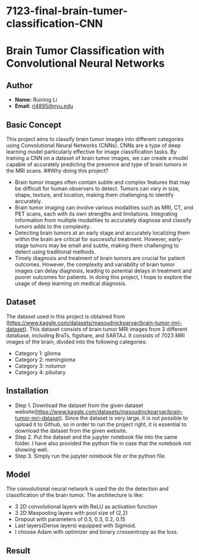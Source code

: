 # 7123-final-brain-tumer-classification-CNN
# Brain Tumor Classification with Convolutional Neural Networks

## Author
- **Name:** Ruining Li
- **Email:** rl4895@nyu.edu

## Basic Concept
This project aims to classify brain tumor images into different categories using Convolutional Neural Networks (CNNs). CNNs are a type of deep learning model particularly effective for image classification tasks. By training a CNN on a dataset of brain tumor images, we can create a model capable of accurately predicting the presence and type of brain tumors in the MRI scans.
##Why doing this project?
- Brain tumor images often contain subtle and complex features that may be difficult for human observers to detect. Tumors can vary in size, shape, texture, and location, making them challenging to identify accurately.
- Brain tumor imaging can involve various modalities such as MRI, CT, and PET scans, each with its own strengths and limitations. Integrating information from multiple modalities to accurately diagnose and classify tumors adds to the complexity.
- Detecting brain tumors at an early stage and accurately localizing them within the brain are critical for successful treatment. However, early-stage tumors may be small and subtle, making them challenging to detect using traditional methods.
- Timely diagnosis and treatment of brain tumors are crucial for patient outcomes. However, the complexity and variability of brain tumor images can delay diagnosis, leading to potential delays in treatment and poorer outcomes for patients.
In doing this project, I hope to explore the usage of deep learning on medical diagnosis.


## Dataset
The dataset used in this project is obtained from (https://www.kaggle.com/datasets/masoudnickparvar/brain-tumor-mri-dataset). This dataset consists of brain tumor MRI images from 3 different database, including BraTs, figshare, and SARTAJ. It consists of 7023 MRI images of the brain, divided into the following categories:
- Category 1: glioma 
- Category 2: meningioma
- Category 3: notumor
- Category 4: pituitary



## Installation
- Step 1.
Download the dataset from the given dataset website(https://www.kaggle.com/datasets/masoudnickparvar/brain-tumor-mri-dataset). Since the dataset is very large, it is not possible to upload it to Github, so in order to run the project right, it is essential to download the dataset from the given website.
- Step 2.
Put the dataset and the jupyter notebook file into the same folder. I have also provided the python file in case that the notebook not showing well.
- Step 3.
Simply run the jupyter notebook file or the python file.

## Model
The convolutional neural network is used the do the detection and classification of the brain tumor. 
The architecture is like:
- 3 2D convolutional layers with ReLU as activation function
- 3 2D Maxpooling layers with pool size of (2,2)
- Dropout with parameters of 0.5, 0.3, 0.2, 0.15
- Last layers(Dense layers) equipped with Sigmoid.
- I choose Adam with optimizer and binary crossentropy as the loss.

## Result





